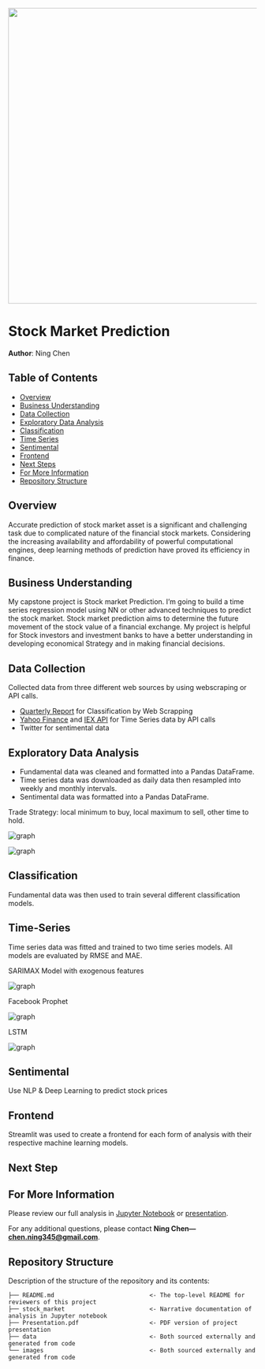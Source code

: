 <p>
<img src="images/stock-chart.jpeg" width="900" height="600">
</p>

# Stock Market Prediction

**Author**: Ning Chen

## Table of Contents
- [Overview](#Overview)
- [Business Understanding](#Business-Understanding)
- [Data Collection](#Data-Collection)
- [Exploratory Data Analysis](#Exploratory-Data-Analysis)
- [Classification](#Classification)
- [Time Series](#Time-Series)
- [Sentimental](#Sentimental)
- [Frontend](#Frontend)
- [Next Steps](#Next-Steps)
- [For More Information](#For-More-Information)
- [Repository Structure](#Repository-Structure)

## Overview
Accurate prediction of stock market asset is a significant and challenging task due to complicated nature of the financial stock markets. Considering the increasing availability and affordability of powerful computational engines, deep learning methods of prediction have proved its efficiency in finance.


## Business Understanding

My capstone project is Stock market Prediction. I’m going to build a time series regression model using NN or other advanced techniques to predict the stock market. Stock market prediction aims to determine the future movement of the stock value of a financial exchange. My project is helpful for Stock investors and investment banks to have a better understanding in developing economical Strategy and in making financial decisions.




## Data Collection
Collected data from three different web sources by using webscraping or API calls.

- [Quarterly Report](https://finance.yahoo.com/quote/AAPL/financials?p=AAPL) for Classification by Web Scrapping 
- [Yahoo Finance](https://github.com/ranaroussi/yfinance) and [IEX API](https://iexcloud.io) for Time Series data by API calls
- Twitter for sentimental data


## Exploratory Data Analysis

- Fundamental data was cleaned and formatted into a Pandas DataFrame.
- Time series data was downloaded as daily data then resampled into weekly and monthly intervals.
- Sentimental data was formatted into a Pandas DataFrame.
    
Trade Strategy: local minimum to buy, local maximum to sell, other time to hold.

![graph](/images/trade.jpeg)

![graph](/images/ohlc.jpeg)



## Classification

Fundamental data was then used to train several different classification models.



## Time-Series
Time series data was fitted and trained to two time series models. All models are evaluated by RMSE and MAE.

SARIMAX Model with exogenous features

![graph](/images/SARIMAX.jpeg)

Facebook Prophet

![graph](/images/fbprophet.jpeg)

LSTM

![graph](/images/lstm.jpeg)

## Sentimental

Use NLP & Deep Learning to predict stock prices

## Frontend

Streamlit was used to create a frontend for each form of analysis with their respective machine learning models.

## Next Step
 


## For More Information

Please review our full analysis in [Jupyter Notebook](https://github.com/ghcn345/Stock-Market-Prediction/blob/master/stock_market.ipynb) or [presentation](https://github.com/ghcn345/Stock-Market-Prediction/blob/master/Presentation.pdf).

For any additional questions, please contact **Ning Chen—chen.ning345@gmail.com**.

## Repository Structure

Description of the structure of the repository and its contents:

```
├── README.md                           <- The top-level README for reviewers of this project
├── stock_market                        <- Narrative documentation of analysis in Jupyter notebook
├── Presentation.pdf                    <- PDF version of project presentation
├── data                                <- Both sourced externally and generated from code
└── images                              <- Both sourced externally and generated from code
```